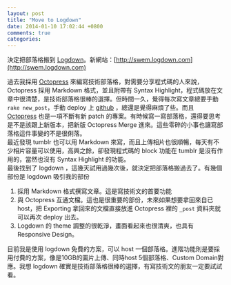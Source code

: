 ```yaml
---
layout: post
title: "Move to Logdown"
date: 2014-01-10 17:02:44 +0800
comments: true
categories: 
---
```


決定把部落格搬到 [Logdown](http://logdown.com)。新網站：[http://swem.logdown.com](http://swem.logdown.com)

過去我採用 [Octopress](http://octopress.org/) 來編寫技術部落格，對需要分享程式碼的人來說，Octopress 採用 Markdown 格式，並且附帶有 Syntax Highlight，程式碼放在文章中很清楚，是技術部落格很棒的選擇。但時間一久，覺得每次寫文章總要手動 `rake new_post`，手動 deploy 上 [github](https://github.com) ，總還是覺得麻煩了些。而且 [Octopress](http://octopress.org/) 也是一項不斷有新 patch 的專案。有時候寫一寫部落格，還得要思考是不是該跟上新版本，把新版 Octopress Merge 進來。這些零碎的小事也讓寫部落格這件事變的不是很俐落。  
最近發現 tumblr 也可以用 Markdown 來寫，而且上傳相片也很順暢，每天有不少相片容量可以使用，高興之餘，卻發現程式碼的 block 功能在 tumblr 是沒有作用的，當然也沒有 Syntax Highlight 的功能。  
最後找到了 logdown ，這幾天試用過幾次後，就決定把部落格搬過去了。有幾個部份是 logdown 吸引我的部份

1. 採用 Markdown 格式撰寫文章。這是寫技術文的首要功能
2. 與 Octopress 互通文檔。這也是很重要的部份，未來如果想要拿回來自已 host，把 Exporting 拿回來的文檔直接放進 Octopress 裡的 `_post` 資料夾就可以再次 deploy 出去。
3. Logdown 的 theme 調整的很乾淨，畫面看起來也很清爽，也具有 Responsive Design。

目前我是使用 logdown 免費的方案，可以 host 一個部落格。進階功能則是要採用付費的方案，像是10GB的圖片上傳、同時host 5個部落格、Custom Domain對應。我想 logdown 確實是技術部落格很棒的選擇，有寫技術文的朋友一定要試試看。
